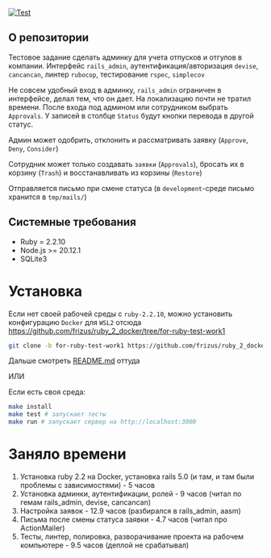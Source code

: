 [![Test](https://github.com/frizus/ruby-test-work1/actions/workflows/main.yml/badge.svg)](https://github.com/frizus/ruby-test-work1/actions)

## О репозитории

Тестовое задание сделать админку для учета отпусков и отгулов в компании. Интерфейс `rails_admin`, аутентификация/авторизация `devise`, `cancancan`, линтер `rubocop`, тестирование `rspec`, `simplecov`

Не совсем удобный вход в админку, `rails_admin` ограничен в интерфейсе, делал тем, что он дает.
На локализацию почти не тратил времени.
После входа под админом или сотрудником выбрать `Approvals`. У записей в столбце `Status` будут кнопки перевода в другой статус.

Админ может одобрить, отклонить и рассматривать заявку (`Approve`, `Deny`, `Consider`)

Сотрудник может только создавать `заявки` (`Approvals`), бросать их в корзину (`Trash`) и восстанавливать из корзины (`Restore`)

Отправляется письмо при смене статуса (в `development`-среде письмо хранится в `tmp/mails/`) 

## Системные требования

* Ruby = 2.2.10
* Node.js >= 20.12.1
* SQLite3

# Установка

Если нет своей рабочей среды с `ruby-2.2.10`, можно установить конфигурацию `Docker` для `WSL2` отсюда https://github.com/frizus/ruby_2_docker/tree/for-ruby-test-work1
```sh
git clone -b for-ruby-test-work1 https://github.com/frizus/ruby_2_docker.git ruby-test-work1/
```
Дальше смотреть [README.md](https://github.com/frizus/ruby_2_docker/blob/for-ruby-test-work1/README.md) оттуда

ИЛИ

Если есть своя среда:
```sh
make install
make test # запускает тесты
make run # запускает сервер на http://localhost:3000
```

# Заняло времени
1. Установка ruby 2.2 на Docker, установка rails 5.0 (и там, и там были проблемы с зависимостями) - 5 часов
2. Установка админки, аутентификации, ролей - 9 часов (читал по гемам rails_admin, devise, cancancan)
3. Настройка заявок - 12.9 часов (разбирался в rails_admin, aasm)
4. Письма после смены статуса заявки - 4.7 часов (читал про ActionMailer)
5. Тесты, линтер, полировка, разворачивание проекта на рабочем компьютере - 9.5 часов (деплой не срабатывал)

